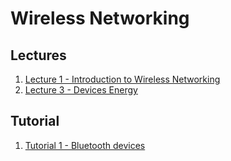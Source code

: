 # Wireless Networking

## Lectures

1. [Lecture 1 - Introduction to Wireless Networking]({{site.baseurl}}/2021-01-15-cs4222-lecture-1-introduction/)
2. [Lecture 3 - Devices Energy]({{site.baseurl}}/2021-01-29-cs4222-lecture-3-devices-energy)
## Tutorial

1. [Tutorial 1 - Bluetooth devices]({{site.baseurl}}/2021-01-29-cs4222-tutorial-2-bluetooth-devices.md)
